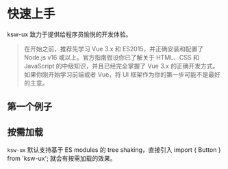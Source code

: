 # 快速上手

ksw-ux 致力于提供给程序员愉悦的开发体验。

> 在开始之前，推荐先学习 Vue 3.x 和 ES2015，并正确安装和配置了 Node.js v16 或以上。官方指南假设你已了解关于 HTML、CSS 和 JavaScript 的中级知识，并且已经完全掌握了 Vue 3.x 的正确开发方式。如果你刚开始学习前端或者 Vue，将 UI 框架作为你的第一步可能不是最好的主意。

## 第一个例子

## 按需加载

`ksw-ux` 默认支持基于 ES modules 的 tree shaking，直接引入 import { Button } from 'ksw-ux'; 就会有按需加载的效果。
